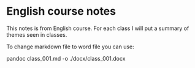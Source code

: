# English course notes

This notes is from English course. For each class I will put a summary of themes seen in classes.

To change markdown file to word file you can use:

pandoc class_001.md -o ./docx/class_001.docx
